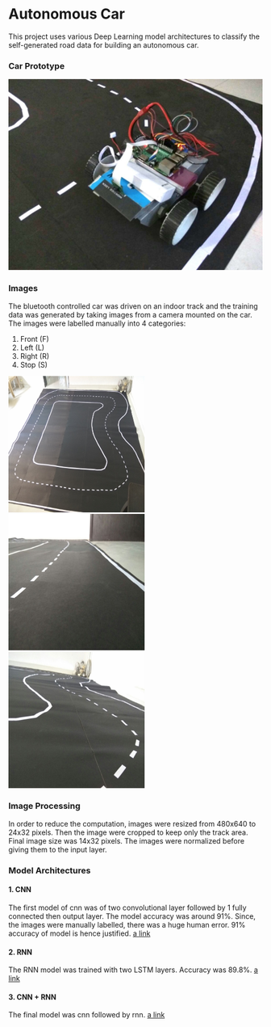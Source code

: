 # Autonomous Car

This project uses various Deep Learning model architectures to classify the self-generated road data for building an autonomous car.

### Car Prototype
<img src="https://github.com/First-Of-His-Name/Autonomous-Car-Prototype/blob/master/Car_image.jpg"/>

### Images
The bluetooth controlled car was driven on an indoor track and the training data was generated by taking images from a camera mounted on the car. The images were labelled manually into 4 categories:
1. Front (F)
2. Left  (L)
3. Right (R)
4. Stop  (S)

<img src="https://github.com/First-Of-His-Name/Autonomous-Car-Prototype/blob/master/track_image1.jpg" width="270px" height="270px"/> <img src="https://github.com/First-Of-His-Name/Autonomous-Car-Prototype/blob/master/track_image2.jpg" width="270px" height="270px"/> <img src="https://github.com/First-Of-His-Name/Autonomous-Car-Prototype/blob/master/track_image3.jpg" width="270px" height="270px"/>

### Image Processing
In order to reduce the computation, images were resized from 480x640 to 24x32 pixels.
Then the image were cropped to keep only the track area. Final image size was 14x32 pixels.
The images were normalized before giving them to the input layer.

### Model Architectures
#### 1. CNN
The first model of cnn was of two convolutional layer followed by 1 fully connected then output layer.
The model accuracy was around 91%.
Since, the images were manually labelled, there was a huge human error. 91% accuracy of model is hence justified.
[a link](https://github.com/First-Of-His-Name/Autonomous-Car-Prototype/blob/master/tf_model_cnn.py)
#### 2. RNN
The RNN model was trained with two LSTM layers. Accuracy was 89.8%.
[a link](https://github.com/First-Of-His-Name/Autonomous-Car-Prototype/blob/master/tf_model_rnn.py)
#### 3. CNN + RNN
The final model was cnn followed by rnn.
[a link](https://github.com/First-Of-His-Name/Autonomous-Car-Prototype/blob/master/tf_model_cnn_rnn.py)
